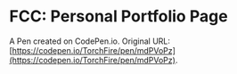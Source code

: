 # FCC: Personal Portfolio Page

A Pen created on CodePen.io. Original URL: [https://codepen.io/TorchFire/pen/mdPVoPz](https://codepen.io/TorchFire/pen/mdPVoPz).


